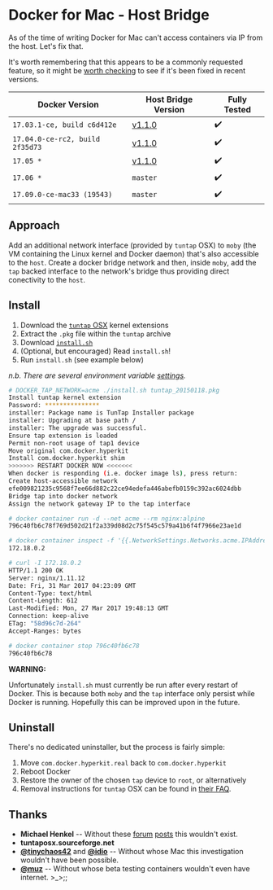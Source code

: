 # Docker for Mac - Host Bridge

As of the time of writing Docker for Mac can't access containers via IP from
the host. Let's fix that.

It's worth remembering that this appears to be a commonly requested feature, so
it might be [worth checking][docker-for-mac-networking] to see if it's been
fixed in recent versions.

Docker Version                  | Host Bridge Version | Fully Tested
------------------------------- | ------------------- | ------------------
`17.03.1-ce, build c6d412e`     | [v1.1.0][1.1.0]     | :heavy_check_mark:
`17.04.0-ce-rc2, build 2f35d73` | [v1.1.0][1.1.0]     | :heavy_check_mark:
`17.05 *`                       | [v1.1.0][1.1.0]     | :heavy_check_mark:
`17.06 *`                       | `master`            | :heavy_check_mark:
`17.09.0-ce-mac33 (19543)`      | `master`            | :heavy_check_mark:

[docker-for-mac-networking]: https://docs.docker.com/docker-for-mac/networking/
[1.1.0]: https://github.com/mal/docker-for-mac-host-bridge/tree/v1.1.0

## Approach

Add an additional network interface (provided by `tuntap` OSX) to `moby` (the
VM containing the Linux kernel and Docker daemon) that's also accessible to the
`host`. Create a docker bridge network and then, inside `moby`, add the `tap`
backed interface to the network's bridge thus providing direct conectivity to
the `host`.

## Install

1. Download the [`tuntap` OSX][tto] kernel extensions
2. Extract the `.pkg` file within the `tuntap` archive
3. Download [`install.sh`][install]
4. (Optional, but encouraged) Read `install.sh`!
5. Run `install.sh` (see example below)

_n.b. There are several environment variable [settings][envvars]._

```sh
# DOCKER_TAP_NETWORK=acme ./install.sh tuntap_20150118.pkg
Install tuntap kernel extension
Password: ***************
installer: Package name is TunTap Installer package
installer: Upgrading at base path /
installer: The upgrade was successful.
Ensure tap extension is loaded
Permit non-root usage of tap1 device
Move original com.docker.hyperkit
Install com.docker.hyperkit shim
>>>>>>> RESTART DOCKER NOW <<<<<<<
When docker is responding (i.e. docker image ls), press return:
Create host-accessible network
efe009821235c9568f7ee66d882c22ce94edefa446abefb0159c392ac6024dbb
Bridge tap into docker network
Assign the network gateway IP to the tap interface

# docker container run -d --net acme --rm nginx:alpine
796c40fb6c78f769d502d21f2a339d08d2c75f545c579a41b6f4f7966e23ae1d

# docker container inspect -f '{{.NetworkSettings.Networks.acme.IPAddress}}' 796c40fb6c78
172.18.0.2

# curl -I 172.18.0.2
HTTP/1.1 200 OK
Server: nginx/1.11.12
Date: Fri, 31 Mar 2017 04:23:09 GMT
Content-Type: text/html
Content-Length: 612
Last-Modified: Mon, 27 Mar 2017 19:48:13 GMT
Connection: keep-alive
ETag: "58d96c7d-264"
Accept-Ranges: bytes

# docker container stop 796c40fb6c78
796c40fb6c78
```

**WARNING:**

Unfortunately `install.sh` must currently be run after every restart of Docker.
This is because both `moby` and the `tap` interface only persist while Docker
is running. Hopefully this can be improved upon in the future.

[envvars]: /install.sh#L7-L14
[install]: /install.sh
[tto]: http://tuntaposx.sourceforge.net/

## Uninstall

There's no dedicated uninstaller, but the process is fairly simple:

1. Move `com.docker.hyperkit.real` back to `com.docker.hyperkit`
2. Reboot Docker
3. Restore the owner of the chosen `tap` device to `root`, or alternatively
4. Removal instructions for `tuntap` OSX can be found in [their FAQ][ttofaq].

[ttofaq]: http://tuntaposx.sourceforge.net/faq.xhtml

## Thanks

- **Michael Henkel** --
  Without these [forum][mhenkel1] [posts][mhenkel2] this wouldn't exist.
- **tuntaposx.sourceforge.net**
- **[@tinychaos42][tinychaos42]** and **[@idio][idio]** --
  Without whose Mac this investigation wouldn't have been possible.
- **[@muz][muz]** --
  Without whose beta testing containers wouldn't even have internet. >\_>;;

[mhenkel1]: https://forums.docker.com/t/support-tap-interface-for-direct-container-access-incl-multi-host/17835/2
[mhenkel2]: https://forums.docker.com/t/support-tap-interface-for-direct-container-access-incl-multi-host/17835/3
[tinychaos42]: https://github.com/tinychaos42
[idio]: https://github.com/idio
[muz]: https://github.com/muz
